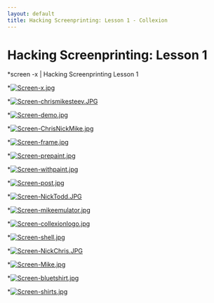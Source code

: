 ```yaml
---
layout: default
title: Hacking Screenprinting: Lesson 1 - Collexion
---
```


<div id="page">

# Hacking Screenprinting: Lesson 1

*screen -x | Hacking Screenprinting Lesson 1


*[![Screen-x.jpg](/pages/mw/images/5/53/Screen-x.jpg)](/pages/file:screen-x.jpg.html)


*[![Screen-chrismikesteev.JPG](/pages/mw/images/b/b3/Screen-chrismikesteev.JPG)](/pages/file:screen-chrismikesteev.jpg.html)


*[![Screen-demo.jpg](/pages/mw/images/e/e8/Screen-demo.jpg)](/pages/file:screen-demo.jpg.html)


*[![Screen-ChrisNickMike.jpg](/pages/mw/images/3/37/Screen-ChrisNickMike.jpg)](/pages/file:screen-chrisnickmike.jpg.html)


*[![Screen-frame.jpg](/pages/mw/images/0/0b/Screen-frame.jpg)](/pages/file:screen-frame.jpg.html)


*[![Screen-prepaint.jpg](/pages/mw/images/3/34/Screen-prepaint.jpg)](/pages/file:screen-prepaint.jpg.html)


*[![Screen-withpaint.jpg](/pages/mw/images/2/20/Screen-withpaint.jpg)](/pages/file:screen-withpaint.jpg.html)


*[![Screen-post.jpg](/pages/mw/images/0/07/Screen-post.jpg)](/pages/file:screen-post.jpg.html)


*[![Screen-NickTodd.JPG](/pages/mw/images/6/64/Screen-NickTodd.JPG)](/pages/file:screen-nicktodd.jpg.html)


*[![Screen-mikeemulator.jpg](/pages/mw/images/a/ae/Screen-mikeemulator.jpg)](/pages/file:screen-mikeemulator.jpg.html)


*[![Screen-collexionlogo.jpg](/pages/mw/images/6/6e/Screen-collexionlogo.jpg)](/pages/file:screen-collexionlogo.jpg.html)


*[![Screen-shell.jpg](/pages/mw/images/6/63/Screen-shell.jpg)](/pages/file:screen-shell.jpg.html)


*[![Screen-NickChris.JPG](/pages/mw/images/1/12/Screen-NickChris.JPG)](/pages/file:screen-nickchris.jpg.html)


*[![Screen-Mike.jpg](/pages/mw/images/4/42/Screen-Mike.jpg)](/pages/file:screen-mike.jpg.html)


*[![Screen-bluetshirt.jpg](/pages/mw/images/e/e5/Screen-bluetshirt.jpg)](/pages/file:screen-bluetshirt.jpg.html)


*[![Screen-shirts.jpg](/pages/mw/images/2/25/Screen-shirts.jpg)](/pages/file:screen-shirts.jpg.html)

</div>
